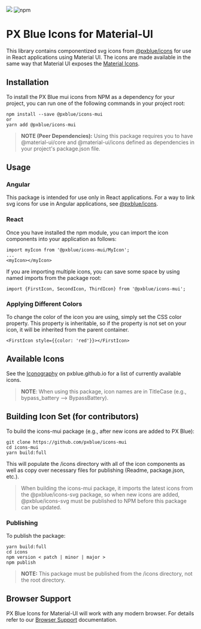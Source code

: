 
[![](https://img.shields.io/circleci/project/github/pxblue/icons/mui/master.svg?style=flat)](https://circleci.com/gh/pxblue/icons/tree/master)
![npm](https://img.shields.io/npm/v/@pxblue/icons-mui?label=%40pxblue/icons-mui)

# PX Blue Icons for Material-UI

This library contains componentized svg icons from [@pxblue/icons](https://github.com/pxblue/icons) for use in React applications using Material UI. The icons are made available in the same way that Material UI exposes the [Material Icons](https://material-ui.com/style/icons/#svg-material-icons).

## Installation

To install the PX Blue mui icons from NPM as a dependency for your project, you can run one of the following commands in your project root:

```
npm install --save @pxblue/icons-mui
or
yarn add @pxblue/icons-mui
```

> **NOTE (Peer Dependencies):** Using this package requires you to have @material-ui/core and @material-ui/icons defined as dependencies in your project's package.json file.

## Usage

### Angular

This package is intended for use only in React applications. For a way to link svg icons for use in Angular applications, see [@pxblue/icons](https://github.com/pxblue/icons).

### React

Once you have installed the npm module, you can import the icon components into your application as follows:

```
import myIcon from '@pxblue/icons-mui/MyIcon';
...
<myIcon></myIcon>
```

If you are importing multiple icons, you can save some space by using named imports from the package root:

```
import {FirstIcon, SecondIcon, ThirdIcon} from '@pxblue/icons-mui';
```

### Applying Different Colors

To change the color of the icon you are using, simply set the CSS color property. This property is inheritable, so if the property is not set on your icon, it will be inherited from the parent container.

```
<FirstIcon style={{color: 'red'}}></FirstIcon>
```

## Available Icons

See the [Iconography](https://pxblue.github.io/style/iconography) on pxblue.github.io for a list of currently available icons.

> **NOTE**: When using this package, icon names are in TitleCase (e.g., bypass_battery --> BypassBattery).

## Building Icon Set (for contributors)

To build the icons-mui package (e.g., after new icons are added to PX Blue):

```
git clone https://github.com/pxblue/icons-mui
cd icons-mui
yarn build:full
```

This will populate the /icons directory with all of the icon components as well as copy over necessary files for publishing (Readme, package.json, etc.).

> When building the icons-mui package, it imports the latest icons from the @pxblue/icons-svg package, so when new icons are added, @pxblue/icons-svg must be published to NPM before this package can be updated.

### Publishing

To publish the package:

```
yarn build:full
cd icons
npm version < patch | minor | major >
npm publish
```

> **NOTE:** This package must be published from the /icons directory, not the root directory.

## Browser Support

PX Blue Icons for Material-UI will work with any modern browser. For details refer to our [Browser Support](https://pxblue.github.io/development/frameworks-web/react#browser-support) documentation.
